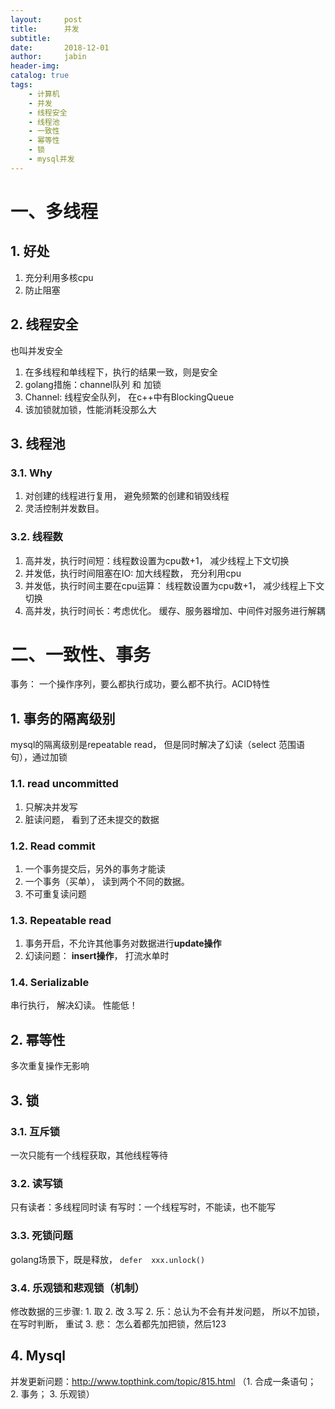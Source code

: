 ```yaml
---
layout:     post
title:      并发
subtitle:   
date:       2018-12-01
author:     jabin
header-img: 
catalog: true
tags:
    - 计算机
    - 并发
    - 线程安全
    - 线程池
    - 一致性
    - 幂等性
    - 锁
    - mysql并发
---
```


# 一、多线程
## 1. 好处
1. 充分利用多核cpu
2. 防止阻塞

## 2. 线程安全
也叫并发安全
1. 在多线程和单线程下，执行的结果一致，则是安全
2. golang措施：channel队列 和 加锁 
3. Channel: 线程安全队列， 在c++中有BlockingQueue 
4. 该加锁就加锁，性能消耗没那么大

## 3. 线程池
### 3.1. Why
1. 对创建的线程进行复用， 避免频繁的创建和销毁线程 
2. 灵活控制并发数目。

### 3.2. 线程数
1. 高并发，执行时间短：线程数设置为cpu数+1， 减少线程上下文切换
2. 并发低，执行时间阻塞在IO: 加大线程数， 充分利用cpu
3. 并发低，执行时间主要在cpu运算： 线程数设置为cpu数+1， 减少线程上下文切换
4. 高并发，执行时间长：考虑优化。 缓存、服务器增加、中间件对服务进行解耦

# 二、一致性、事务
事务： 一个操作序列，要么都执行成功，要么都不执行。ACID特性
## 1. 事务的隔离级别
mysql的隔离级别是repeatable read， 但是同时解决了幻读（select 范围语句），通过加锁
### 1.1. read uncommitted
1. 只解决并发写
2. 脏读问题， 看到了还未提交的数据 

### 1.2. Read commit
1. 一个事务提交后，另外的事务才能读
2. 一个事务（买单）， 读到两个不同的数据。 
3. 	不可重复读问题

### 1.3. Repeatable read
1. 事务开启，不允许其他事务对数据进行**update操作**
2. 幻读问题： **insert操作**， 打流水单时

### 1.4. Serializable
串行执行， 解决幻读。 性能低！
## 2. 幂等性
多次重复操作无影响

## 3. 锁
### 3.1. 互斥锁
一次只能有一个线程获取，其他线程等待
### 3.2. 读写锁
只有读者：多线程同时读
有写时：一个线程写时，不能读，也不能写
	
### 3.3. 死锁问题
golang场景下，既是释放， ```defer  xxx.unlock()```
	
### 3.4. 乐观锁和悲观锁（机制）
修改数据的三步骤: 1. 取 2. 改 3.写
2. 乐：总认为不会有并发问题， 所以不加锁，在写时判断， 重试
3. 悲： 怎么着都先加把锁，然后123
	
## 4. Mysql
并发更新问题：http://www.topthink.com/topic/815.html  （1. 合成一条语句； 2. 事务； 3. 乐观锁）
